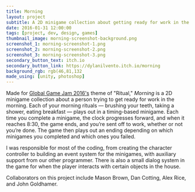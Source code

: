 ```yaml
---
title: Morning
layout: project
subtitle: A 2D minigame collection about getting ready for work in the morning.
date: 2016-01-31 12:00:00
tags: [project, dev, design, games]
thumbnail_image: morning-screenshot-background.png
screenshot_1: morning-screenshot-1.png
screenshot_2: morning-screenshot-2.png
screenshot_3: morning-screenshot-3.png
secondary_button_text: itch.io
secondary_button_link: https://dylanilvento.itch.io/morning
background_rgb: rgb(46,81,132
made_using: [unity, photoshop]
---
```

Made for [Global Game Jam 2016's](https://globalgamejam.org/2016/games) theme of "Ritual," _Morning_ is a 2D minigame collection about a person trying to get ready for work in the morning. Each of your morning rituals — brushing your teeth, taking a shower, eating breakfast — plays out in a timing-based minigame. Each time you complete a minigame, the clock progresses forward, and when it reaches 8:30, the game ends, and you’re sent off to work, whether or not you’re done. The game then plays out an ending depending on which minigames you completed and which ones you failed.

I was responsible for most of the coding, from creating the character controller to building an event system for the minigames, with auxiliary support from our other programmer. There is also a small dialog system in the game for when the player interacts with certain objects in the house.

Collaborators on this project include Mason Brown, Dan Cotting, Alex Rice, and John Goldhamer.